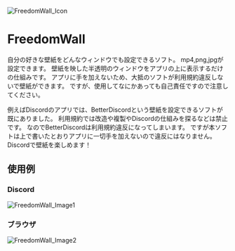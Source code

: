 ![FreedomWall_Icon](http://tasuren.syanari.com/pic/FreedomWall/freedomwall.png)
# FreedomWall
自分の好きな壁紙をどんなウィンドウでも設定できるソフト。
mp4,png,jpgが設定できます。
壁紙を映した半透明のウィンドウをアプリの上に表示するだけの仕組みです。
アプリに手を加えないため、大抵のソフトが利用規約違反しないで壁紙ができます。
ですが、使用してなにかあっても自己責任ですので注意してください。

例えばDiscordのアプリでは、BetterDiscordという壁紙を設定できるソフトが既にありました。
利用規約では改造や複製やDiscordの仕組みを探るなどは禁止です。
なのでBetterDiscordは利用規約違反になってしまいます。
ですが本ソフトは上で書いたとおりアプリに一切手を加えないので違反にはなりません。
Discordで壁紙を楽しめます！

## 使用例
### Discord
![FreedomWall_Image1](http://tasuren.syanari.com/pic/FreedomWall/FreedomWall_Picture.PNG)
### ブラウザ
![FreedomWall_Image2](http://tasuren.syanari.com/pic/FreedomWall/FreedomWall_Google.PNG)
